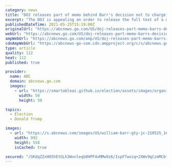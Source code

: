 ```yaml
---
category: news
title: "DOJ releases part of memo behind Barr's decision not to charge Trump for obstructing Russia probe"
excerpt: "The DOJ is appealing an order to release the full text of a memo used by former AG William Barr to justify his decision not to prosecute Donald Trump in the Russia probe."
publishedDateTime: 2021-05-25T15:19:00Z
originalUrl: "https://abcnews.go.com/US/doj-releases-part-memo-barrs-decision-charge-trump/story?id=77891506"
webUrl: "https://abcnews.go.com/US/doj-releases-part-memo-barrs-decision-charge-trump/story?id=77891506"
ampWebUrl: "https://abcnews.go.com/amp/US/doj-releases-part-memo-barrs-decision-charge-trump/story?id=77891506"
cdnAmpWebUrl: "https://abcnews-go-com.cdn.ampproject.org/c/s/abcnews.go.com/amp/US/doj-releases-part-memo-barrs-decision-charge-trump/story?id=77891506"
type: article
quality: 112
heat: 112
published: true

provider:
  name: ABC
  domain: abcnews.go.com
  images:
    - url: "https://smartableai.github.io/election/assets/images/organizations/abcnews.go.com-50x50.jpg"
      width: 50
      height: 50

topics:
  - Election
  - Donald Trump

images:
  - url: "https://s.abcnews.com/images/US/william-barr-gty-jc-210525_1621955343791_hpMain_16x9_992.jpg"
    width: 992
    height: 558
    isCached: true

secured: "/GKdqZZxHO5hEtGLh3Wxnleqb0HPF4xMMw9z6/IspF7woiq+2XWv9qCzmMCbtFxi5WIyvFcGI+32Pnv30Y+bD5zcgEMCfSp0/UAdvX7WXEXqMmP4E5wu80+KLiUq3mJ4djitr+NvAPpvdGGC9xm/8nnptXqvi4NopMJMPCfmwkz0EZ7plBHrKRCBL5s9pb2I0G/ui5/kN1MnWJ4cI9xiGR0vSjLUDgpQWAAeS2yrW3UA98X3sANIXLqqNE41sHdnBa0ZHrtgUE/rqx7VpwTWqEwDI9gaPoTYsIu3C9GuIjGXslyXlds8Eu9LkH5cBRXP78mWCOUvkFdVbVKYUG71bVjyFuTop5lytsMu98kSGtk=;tMNlCgGd9izU0sjIFAoEEQ=="
---
```


